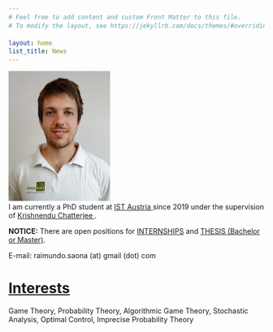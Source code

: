 ```yaml
---
# Feel free to add content and custom Front Matter to this file.
# To modify the layout, see https://jekyllrb.com/docs/themes/#overriding-theme-defaults

layout: home
list_title: News
---
```


<div vocab="https://schema.org/" typeof="Person">
	<div>
		<a href="https://saona-raimundo.github.io/">
		<img src="me.jpg" 
		class="galleryItem"
		width=200px>
		</a>
	</div>
	<div>
		I am currently a PhD student at 
		<span property="memberOf" typeof="OrganizationRole">
			<a property="sameAs" href="https://en.wikipedia.org/wiki/Institute_of_Science_and_Technology_Austria">
				<span property="name">IST Austria</span>
			</a>
			</span>
		</span>
		since 
		<meta property="startDate" content="2019-06-01">
			2019
		under the supervision of 
		<span vocab="https://schema.org/" typeof="Person">
			<a property="sameAs" href="https://pub.ist.ac.at/~kchatterjee/">
				<span property="name">
					Krishnendu Chatterjee
				</span>
			</a>
		</span>.
	</div>
</div>

<p>
	<strong>NOTICE:</strong> 
	There are open positions for <a href="https://phd.pages.ist.ac.at/internships/">INTERNSHIPS</a> and <a href="https://phd.pages.ist.ac.at/bsc-msc-research-projects/">THESIS (Bachelor or Master)</a>.
</p>

E-mail: raimundo.saona (at) gmail (dot) com 

# <a href="{{site.baseurl}}/interests/"> Interests </a>

Game Theory, Probability Theory, Algorithmic Game Theory, Stochastic Analysis, Optimal Control, Imprecise Probability Theory

